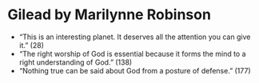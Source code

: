 
# Gilead by Marilynne Robinson

* “This is an interesting planet. It deserves all the attention you can give it.” (28)
* “The right worship of God is essential because it forms the mind to a right understanding of God.” (138)
* “Nothing true can be said about God from a posture of defense.” (177)

